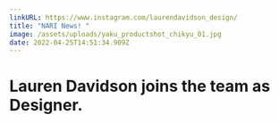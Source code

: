 ```yaml
---
linkURL: https://www.instagram.com/laurendavidson_design/
title: "NARI News! "
image: /assets/uploads/yaku_productshot_chikyu_01.jpg
date: 2022-04-25T14:51:34.909Z
---
```

# Lauren Davidson joins the team as Designer.